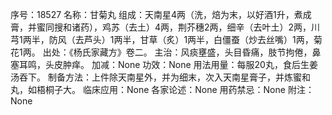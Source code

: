 序号：18527
名称：甘菊丸
组成：天南星4两（洗，焙为末，以好酒1升，煮成膏，并蜜同搜和诸药），鸡苏（去土）4两，荆芥穗2两，细辛（去叶土）2两，川芎1两半，防风（去芦头）1两半，甘草（炙）1两半，白僵蚕（炒去丝嘴）1两，菊花1两。
出处：《杨氏家藏方》卷二。
主治：风痰壅盛，头目昏痛，肢节拘倦，鼻塞耳鸣，头皮肿痒。
加减：None
功效：None
用法用量：每服20丸，食后生姜汤吞下。
制备方法：上件除天南星外，并为细末，次入天南星膏子，并炼蜜和丸，如梧桐子大。
临床应用：None
各家论述：None
用药禁忌：None
附注：None
